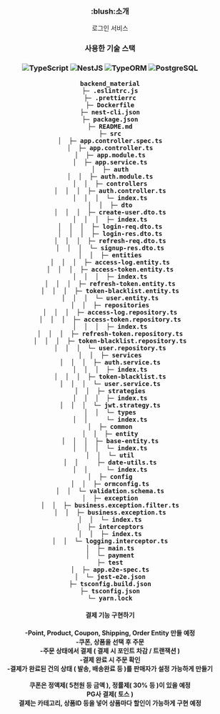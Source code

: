 <div align=center>
<h3> :blush:소개 </h3>
로그인 서비스

<h3>사용한 기술 스택<h3>
<img alt="TypeScript" src="https://img.shields.io/badge/TypeScript-3178C6?style=for-the-badge&logo=typescript&logoColor=white">
<img alt="NestJS" src="https://img.shields.io/badge/NestJS-E0234E?style=for-the-badge&logo=nestjs&logoColor=white">
<img alt="TypeORM" src="https://img.shields.io/badge/TypeORM-376E9B?style=for-the-badge&logo=typeorm&logoColor=white">
<img alt="PostgreSQL" src="https://img.shields.io/badge/PostgreSQL-316192?style=for-the-badge&logo=postgresql&logoColor=white">

```
backend_material
├─ .eslintrc.js
├─ .prettierrc
├─ Dockerfile
├─ nest-cli.json
├─ package.json
├─ README.md
├─ src
│  ├─ app.controller.spec.ts
│  ├─ app.controller.ts
│  ├─ app.module.ts
│  ├─ app.service.ts
│  ├─ auth
│  │  ├─ auth.module.ts
│  │  ├─ controllers
│  │  │  ├─ auth.controller.ts
│  │  │  └─ index.ts
│  │  ├─ dto
│  │  │  ├─ create-user.dto.ts
│  │  │  ├─ index.ts
│  │  │  ├─ login-req.dto.ts
│  │  │  ├─ login-res.dto.ts
│  │  │  ├─ refresh-req.dto.ts
│  │  │  └─ signup-res.dto.ts
│  │  ├─ entities
│  │  │  ├─ access-log.entity.ts
│  │  │  ├─ access-token.entity.ts
│  │  │  ├─ index.ts
│  │  │  ├─ refresh-token.entity.ts
│  │  │  ├─ token-blacklist.entity.ts
│  │  │  └─ user.entity.ts
│  │  ├─ repositories
│  │  │  ├─ access-log.repository.ts
│  │  │  ├─ access-token.repository.ts
│  │  │  ├─ index.ts
│  │  │  ├─ refresh-token.repository.ts
│  │  │  ├─ token-blacklist.repository.ts
│  │  │  └─ user.repository.ts
│  │  ├─ services
│  │  │  ├─ auth.service.ts
│  │  │  ├─ index.ts
│  │  │  ├─ token-blacklist.ts
│  │  │  └─ user.service.ts
│  │  ├─ strategies
│  │  │  ├─ index.ts
│  │  │  └─ jwt.strategy.ts
│  │  └─ types
│  │     └─ index.ts
│  ├─ common
│  │  ├─ entity
│  │  │  ├─ base-entity.ts
│  │  │  └─ index.ts
│  │  └─ util
│  │     ├─ date-utils.ts
│  │     └─ index.ts
│  ├─ config
│  │  ├─ ormconfig.ts
│  │  └─ validation.schema.ts
│  ├─ exception
│  │  ├─ business.exception.filter.ts
│  │  ├─ business.exception.ts
│  │  └─ index.ts
│  ├─ interceptors
│  │  ├─ index.ts
│  │  └─ logging.interceptor.ts
│  ├─ main.ts
│  └─ payment
├─ test
│  ├─ app.e2e-spec.ts
│  └─ jest-e2e.json
├─ tsconfig.build.json
├─ tsconfig.json
└─ yarn.lock

```

<h4>결제 기능 구현하기<h4/>
-Point, Product, Coupon, Shipping, Order Entity 만들 예정<br>
-쿠폰, 상품을 선택 후 주문<br>
-주문 상태에서 결제 ( 결제 시 포인트 차감 / 트랜잭션 ) <br>
-결제 완료 시 주문 확인 <br>
-결제가 완료된 건의 상태 ( 발송, 배송완료 등 )를 판매자가 설정 가능하게 만들기<br>
<br>
쿠폰은 정액제( 5천원 등 금액 ), 정률제( 30% 등 )이 있을 예정 <br>
PG사 결제( 토스 )<br>
결제는 카테고리, 상품ID 등을 넣어 상품마다 할인이 가능하게 구현 예정
